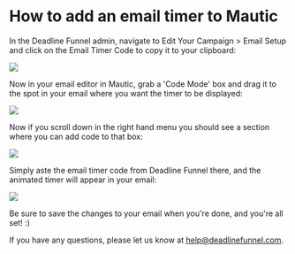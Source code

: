 # How to add an email timer to Mautic

In the Deadline Funnel admin, navigate to Edit Your Campaign &gt; Email Setup and click on the Email Timer Code to copy it to your clipboard:

![](https://s3.amazonaws.com/helpscout.net/docs/assets/53974d6ce4b0c76107b109d1/images/5cddb2520428634b855950a2/file-VIbaQZQ3W7.png)

Now in your email editor in Mautic, grab a 'Code Mode' box and drag it to the spot in your email where you want the timer to be displayed:

![](https://s3.amazonaws.com/helpscout.net/docs/assets/53974d6ce4b0c76107b109d1/images/5cddb2842c7d3a6d82bd913a/file-H8AVivh1Ko.png)

Now if you scroll down in the right hand menu you should see a section where you can add code to that box:

![](https://s3.amazonaws.com/helpscout.net/docs/assets/53974d6ce4b0c76107b109d1/images/5cddb3b92c7d3a6d82bd9159/file-d1eDv7T7Gw.png)

Simply aste the email timer code from Deadline Funnel there, and the animated timer will appear in your email:

![](https://s3.amazonaws.com/helpscout.net/docs/assets/53974d6ce4b0c76107b109d1/images/5cddb29b2c7d3a6d82bd913d/file-nuF5Al6CTR.png)

Be sure to save the changes to your email when you're done, and you're all set! :\)

If you have any questions, please let us know at [help@deadlinefunnel.com](mailto:mailto:help@deadlinefunnel.com).

